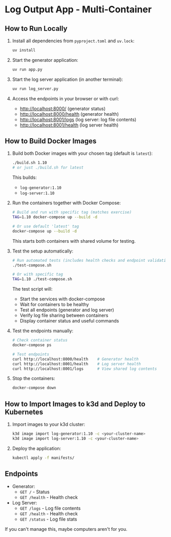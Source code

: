 # Log Output App - Multi-Container

## How to Run Locally

1. Install all dependencies from `pyproject.toml` and `uv.lock`:

   ```bash
   uv install
   ```

2. Start the generator application:

   ```bash
   uv run app.py
   ```

3. Start the log server application (in another terminal):

   ```bash
   uv run log_server.py
   ```

4. Access the endpoints in your browser or with curl:

   - [http://localhost:8000/](http://localhost:8000/)  (generator status)
   - [http://localhost:8000/health](http://localhost:8000/health)  (generator health)
   - [http://localhost:8001/logs](http://localhost:8001/logs)  (log server: log file contents)
   - [http://localhost:8001/health](http://localhost:8001/health)  (log server health)

## How to Build Docker Images

1. Build both Docker images with your chosen tag (default is `latest`):

   ```bash
   ./build.sh 1.10
   # or just ./build.sh for latest
   ```

   This builds:
   - `log-generator:1.10`
   - `log-server:1.10`

2. Run the containers together with Docker Compose:

   ```bash
   # Build and run with specific tag (matches exercise)
   TAG=1.10 docker-compose up --build -d
   
   # Or use default 'latest' tag
   docker-compose up --build -d
   ```

   This starts both containers with shared volume for testing.

3. Test the setup automatically:

   ```bash
   # Run automated tests (includes health checks and endpoint validation)
   ./test-compose.sh
   
   # Or with specific tag
   TAG=1.10 ./test-compose.sh
   ```

   The test script will:
   - Start the services with docker-compose
   - Wait for containers to be healthy
   - Test all endpoints (generator and log server)
   - Verify log file sharing between containers
   - Display container status and useful commands

4. Test the endpoints manually:

   ```bash
   # Check container status
   docker-compose ps
   
   # Test endpoints
   curl http://localhost:8000/health    # Generator health
   curl http://localhost:8001/health    # Log server health
   curl http://localhost:8001/logs      # View shared log contents
   ```

5. Stop the containers:

   ```bash
   docker-compose down
   ```

## How to Import Images to k3d and Deploy to Kubernetes

1. Import images to your k3d cluster:

   ```bash
   k3d image import log-generator:1.10 -c <your-cluster-name>
   k3d image import log-server:1.10 -c <your-cluster-name>
   ```

2. Deploy the application:

   ```bash
   kubectl apply -f manifests/
   ```

## Endpoints

- Generator:
  - `GET /` - Status
  - `GET /health` - Health check
- Log Server:
  - `GET /logs` - Log file contents
  - `GET /health` - Health check
  - `GET /status` - Log file stats

If you can't manage this, maybe computers aren't for you.
